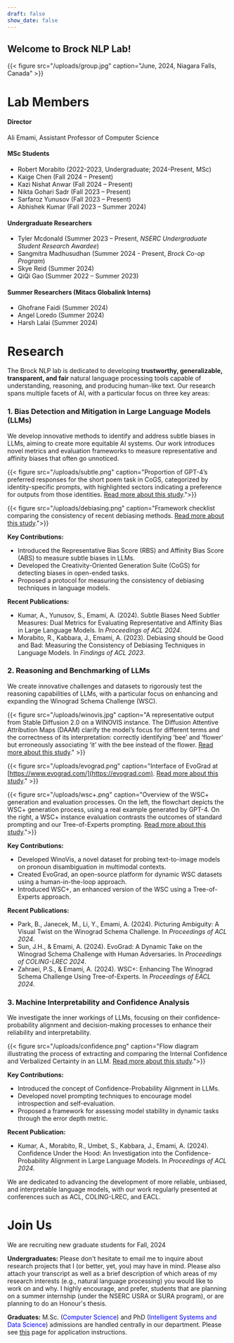 ```yaml
---
draft: false
show_date: false
---
```


## Welcome to Brock NLP Lab! 
{{< figure src="/uploads/group.jpg" caption="June, 2024, Niagara Falls, Canada" >}}
# Lab Members 

#### Director 
Ali Emami, Assistant Professor of Computer Science

#### MSc Students 
- Robert Morabito (2022-2023, Undergraduate; 2024-Present, MSc)
- Kaige Chen (Fall 2024 – Present)
- Kazi Nishat Anwar (Fall 2024 – Present)
- Nikta Gohari Sadr (Fall 2023 – Present)
- Sarfaroz Yunusov (Fall 2023 – Present)
- Abhishek Kumar (Fall 2023 – Summer 2024)

#### Undergraduate Researchers
- Tyler Mcdonald (Summer 2023 – Present, *NSERC Undergraduate Student Research Awardee*)
- Sangmitra Madhusudhan (Summer 2024 - Present, *Brock Co-op Program*)
- Skye Reid (Summer 2024)
- QiQi Gao (Summer 2022 – Summer 2023)

#### Summer Researchers (Mitacs Globalink Interns)
- Ghofrane Faidi (Summer 2024)
- Angel Loredo (Summer 2024)
- Harsh Lalai (Summer 2024)

# Research 

The Brock NLP lab is dedicated to developing **trustworthy, generalizable, transparent, and fair** natural language processing tools capable of understanding, reasoning, and producing human-like text. Our research spans multiple facets of AI, with a particular focus on three key areas:

### 1. Bias Detection and Mitigation in Large Language Models (LLMs)

We develop innovative methods to identify and address subtle biases in LLMs, aiming to create more equitable AI systems. Our work introduces novel metrics and evaluation frameworks to measure representative and affinity biases that often go unnoticed.

{{< figure src="/uploads/subtle.png" caption="Proportion of GPT-4’s preferred responses for the short poem task in CoGS, categorized by identity-specific prompts, with highlighted sectors indicating a preference for outputs from those identities. [Read more about this study](/publication/kumar-2024-subtle/).">}}

{{< figure src="/uploads/debiasing.png" caption="Framework checklist comparing the consistency of recent debiasing methods.  [Read more about this study](/publication/morabito-2023-debiasing/).">}}

**Key Contributions:**
- Introduced the Representative Bias Score (RBS) and Affinity Bias Score (ABS) to measure subtle biases in LLMs.
- Developed the Creativity-Oriented Generation Suite (CoGS) for detecting biases in open-ended tasks.
- Proposed a protocol for measuring the consistency of debiasing techniques in language models.

**Recent Publications:**
- Kumar, A., Yunusov, S., Emami, A. (2024). Subtle Biases Need Subtler Measures: Dual Metrics for Evaluating Representative and Affinity Bias in Large Language Models. In *Proceedings of ACL 2024*.
- Morabito, R., Kabbara, J., Emami, A. (2023). Debiasing should be Good and Bad: Measuring the Consistency of Debiasing Techniques in Language Models. In *Findings of ACL 2023*.

### 2. Reasoning and Benchmarking of LLMs

We create innovative challenges and datasets to rigorously test the reasoning capabilities of LLMs, with a particular focus on enhancing and expanding the Winograd Schema Challenge (WSC).

{{< figure src="/uploads/winovis.jpg" caption="A representative output from Stable Diffusion 2.0 on a WINOVIS instance. The Diffusion Attentive Attribution Maps (DAAM) clarify the model’s focus for different terms and the correctness of its interpretation: correctly identifying ‘bee’ and ‘flower’ but erroneously associating ‘it’ with the bee instead of the flower. [Read more about this study](/publication/park-2024-winovis/)." >}}


{{< figure src="/uploads/evograd.png" caption="Interface of EvoGrad at [https://www.evograd.com/](https://evograd.com). [Read more about this study](/publication/sun-2024-evo/)." >}}

{{< figure src="/uploads/wsc+.png" caption="Overview of the WSC+ generation and evaluation processes. On the left, the flowchart depicts the WSC+ generation process, using a real example generated by GPT-4. On the right, a WSC+ instance evaluation contrasts the outcomes of standard prompting and our Tree-of-Experts prompting.  [Read more about this study](/publication/zahraei-2024-wsc/).">}}


**Key Contributions:**
- Developed WinoVis, a novel dataset for probing text-to-image models on pronoun disambiguation in multimodal contexts.
- Created EvoGrad, an open-source platform for dynamic WSC datasets using a human-in-the-loop approach.
- Introduced WSC+, an enhanced version of the WSC using a Tree-of-Experts approach.

**Recent Publications:**
- Park, B., Janecek, M., Li, Y., Emami, A. (2024). Picturing Ambiguity: A Visual Twist on the Winograd Schema Challenge. In *Proceedings of ACL 2024*.
- Sun, J.H., & Emami, A. (2024). EvoGrad: A Dynamic Take on the Winograd Schema Challenge with Human Adversaries. In *Proceedings of COLING-LREC 2024*.
- Zahraei, P.S., & Emami, A. (2024). WSC+: Enhancing The Winograd Schema Challenge Using Tree-of-Experts. In *Proceedings of EACL 2024*.

### 3. Machine Interpretability and Confidence Analysis

We investigate the inner workings of LLMs, focusing on their confidence-probability alignment and decision-making processes to enhance their reliability and interpretability.

{{< figure src="/uploads/confidence.png" caption="Flow diagram illustrating the process of extracting and comparing the Internal Confidence and Verbalized Certainty in an LLM. [Read more about this study](/publication/kumar-2024-confidence/).">}}

**Key Contributions:**
- Introduced the concept of Confidence-Probability Alignment in LLMs.
- Developed novel prompting techniques to encourage model introspection and self-evaluation.
- Proposed a framework for assessing model stability in dynamic tasks through the error depth metric.

**Recent Publication:**
- Kumar, A., Morabito, R., Umbet, S., Kabbara, J., Emami, A. (2024). Confidence Under the Hood: An Investigation into the Confidence-Probability Alignment in Large Language Models. In *Proceedings of ACL 2024*.

We are dedicated to advancing the development of more reliable, unbiased, and interpretable language models, with our work regularly presented at conferences such as ACL, COLING-LREC, and EACL.

# Join Us

We are recruiting new graduate students for Fall, 2024

**Undergraduates:** Please don't hesitate to email me to inquire about research projects that I (or better, yet, you) may have in mind. Please also attach your transcript as well as a brief description of which areas of my research interests (e.g., natural language processing) you would like to work on and why. I highly encourage, and prefer, students that are planning on a summer internship (under the NSERC USRA or SURA program), or are planning to do an Honour's thesis. 

**Graduates:** M.Sc. (<font color="blue">Computer Science</font>) and PhD (<font color="blue">Intelligent Systems and Data Science</font>) admissions are handled centrally in our department. Please see [this](https://brocku.ca/graduate-studies/future-students/apply/) page for application instructions.
